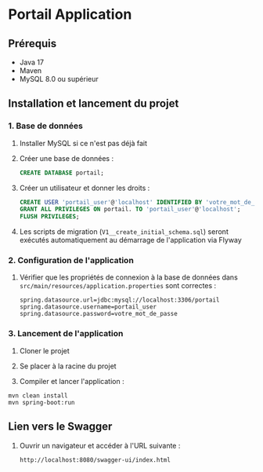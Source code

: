 # Portail Application

## Prérequis
- Java 17
- Maven
- MySQL 8.0 ou supérieur

## Installation et lancement du projet

### 1. Base de données

1. Installer MySQL si ce n'est pas déjà fait
   
2. Créer une base de données :
    ```sql
    CREATE DATABASE portail;
    ```

3. Créer un utilisateur et donner les droits :
    ```sql
    CREATE USER 'portail_user'@'localhost' IDENTIFIED BY 'votre_mot_de_passe';
    GRANT ALL PRIVILEGES ON portail. TO 'portail_user'@'localhost';
    FLUSH PRIVILEGES;
    ```

4. Les scripts de migration (`V1__create_initial_schema.sql`) seront exécutés automatiquement au démarrage de l'application via Flyway

### 2. Configuration de l'application

1. Vérifier que les propriétés de connexion à la base de données dans `src/main/resources/application.properties` sont correctes :

    ```properties
    spring.datasource.url=jdbc:mysql://localhost:3306/portail
    spring.datasource.username=portail_user
    spring.datasource.password=votre_mot_de_passe
    ```

### 3. Lancement de l'application

1. Cloner le projet
   
2. Se placer à la racine du projet
   
3. Compiler et lancer l'application :
```shell
mvn clean install
mvn spring-boot:run
```

## Lien vers le Swagger

1. Ouvrir un navigateur et accéder à l'URL suivante :
    ```
    http://localhost:8080/swagger-ui/index.html
    ```
